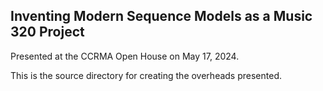 ## Inventing Modern Sequence Models as a Music 320 Project

Presented at the CCRMA Open House on May 17, 2024.

This is the source directory for creating the overheads presented.
